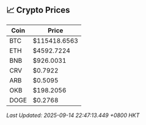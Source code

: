 ## 📈 Crypto Prices

| Coin | Price |
| ---- | ----- |
| BTC | $115418.6563 |
| ETH | $4592.7224 |
| BNB | $926.0031 |
| CRV | $0.7922 |
| ARB | $0.5095 |
| OKB | $198.2056 |
| DOGE | $0.2768 |

_Last Updated: 2025-09-14 22:47:13.449 +0800 HKT_